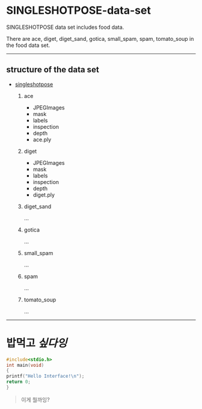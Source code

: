 # SINGLESHOTPOSE-data-set
SINGLESHOTPOSE data set includes food data.

There are ace, diget, diget_sand, gotica, small_spam, spam, tomato_soup in the food data set.

* * *
## structure of the data set


* [singleshotpose](https://drive.google.com/drive/folders/1KIaRF-iPUBoTEOu4agdcffVfHysYrNGc?usp=sharing)
  
  1. ace
     * JPEGImages
     * mask
     * labels
     * inspection
     * depth
     * ace.ply

  2. diget
      * JPEGImages
      * mask
      * labels
      * inspection
      * depth
      * diget.ply

  3. diget_sand

      ...
  4. gotica

      ...
  5. small_spam

      ...
  6. spam

      ...
  7. tomato_soup

      ... 

* * *
# **밥먹고** ***싶다잉***

```c
#include<stdio.h>
int main(void)
{
printf("Hello Interface!\n");
return 0;
}
```

> 이게 뭘까잉?
